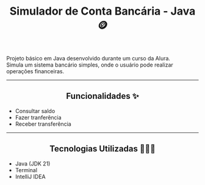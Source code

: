 ## <h1 align="center" >Simulador de Conta Bancária - Java 🪙</h1>

<br> 

<p>Projeto básico em Java desenvolvido durante um curso da Alura. <br>
  Simula um sistema bancário simples, onde o usuário pode realizar operações financeiras.
</p>

---

## <h2 align="center" >Funcionalidades ✨</h2>

-  Consultar saldo
-  Fazer tranferência
-  Receber transferência

---

## <h2 align="center" >Tecnologias Utilizadas 👩🏻‍💻</h2>

-  Java (JDK 21)
-  Terminal
-  IntelliJ IDEA

